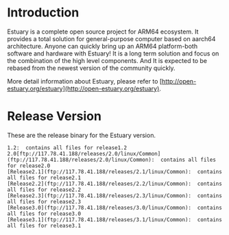 # Introduction
Estuary is a complete open source project for ARM64 ecosystem. It provides a total solution for general-purpose computer based on aarch64 architecture. Anyone can quickly bring up an ARM64 platform-both software and hardware with Estuary! It is a long term solution and focus on the combination of the high level components. And It is expected to be rebased from the newest version of the community quickly.

More detail information about Estuary, please refer to [http://open-estuary.org/estuary](http://open-estuary.org/estuary).

# Release Version
These are the release binary for the Estuary version.
```
1.2:  contains all files for release1.2
2.0[ftp://117.78.41.188/releases/2.0/linux/Common](ftp://117.78.41.188/releases/2.0/linux/Common):  contains all files for release2.0
[Release2.1](ftp://117.78.41.188/releases/2.1/linux/Common):  contains all files for release2.1
[Release2.2](ftp://117.78.41.188/releases/2.2/linux/Common):  contains all files for release2.2
[Release2.3](ftp://117.78.41.188/releases/2.3/linux/Common):  contains all files for release2.3
[Release3.0](ftp://117.78.41.188/releases/3.0/linux/Common):  contains all files for release3.0
[Release3.1](ftp://117.78.41.188/releases/3.1/linux/Common):  contains all files for release3.1
